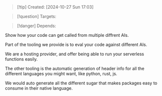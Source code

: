 
>[!tip] Created: [2024-10-27 Sun 17:03]

>[!question] Targets: 

>[!danger] Depends: 

Show how your code can get called from multiple diffrent AIs.

Part of the tooling we provide is to eval your code against different AIs.

We are a hosting provider, and offer being able to run your serverless functions easily.

The other tooling is the automatic generation of header info for all the different languages you might want, like python, rust, js.

We would auto generate all the different sugar that makes packages easy to consume in their native language.